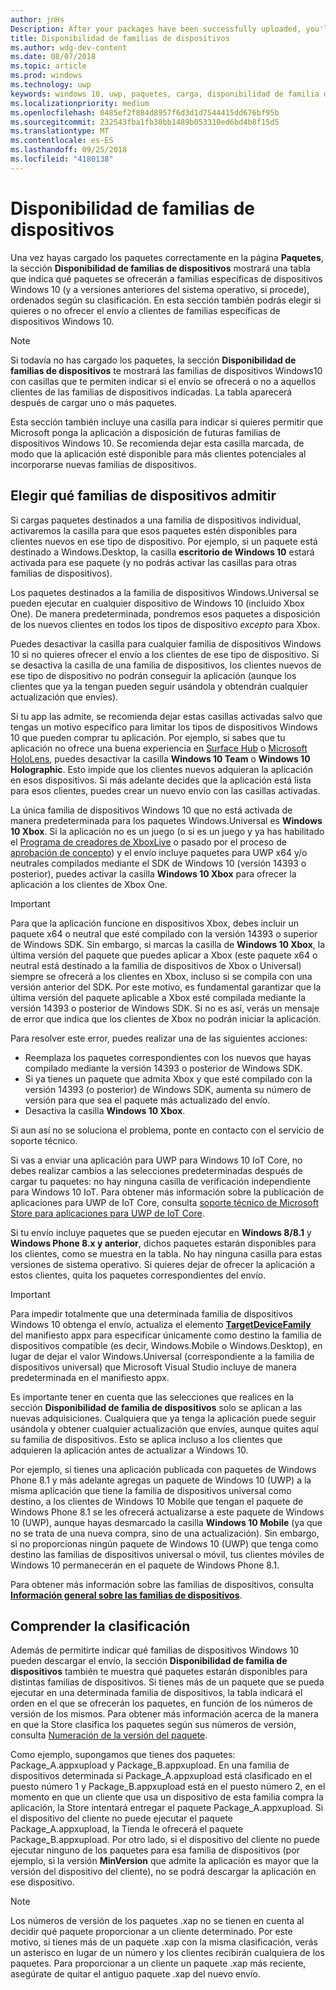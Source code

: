```yaml
---
author: jnHs
Description: After your packages have been successfully uploaded, you'll see a table that indicates which packages will be offered to specific Windows 10 device families (and earlier OS versions, if applicable), in ranked order.
title: Disponibilidad de familias de dispositivos
ms.author: wdg-dev-content
ms.date: 08/07/2018
ms.topic: article
ms.prod: windows
ms.technology: uwp
keywords: windows 10, uwp, paquetes, carga, disponibilidad de familia de dispositivos
ms.localizationpriority: medium
ms.openlocfilehash: 0485ef2f884d8957f6d3d1d7544415dd676bf95b
ms.sourcegitcommit: 232543fba1fb30bb1489b053310ed6bd4b8f15d5
ms.translationtype: MT
ms.contentlocale: es-ES
ms.lasthandoff: 09/25/2018
ms.locfileid: "4180138"
---
```

# <a name="device-family-availability"></a>Disponibilidad de familias de dispositivos

Una vez hayas cargado los paquetes correctamente en la página **Paquetes**, la sección **Disponibilidad de familias de dispositivos** mostrará una tabla que indica qué paquetes se ofrecerán a familias específicas de dispositivos Windows 10 (y a versiones anteriores del sistema operativo, si procede), ordenados según su clasificación. En esta sección también podrás elegir si quieres o no ofrecer el envío a clientes de familias específicas de dispositivos Windows 10.

> [!NOTE]
> Si todavía no has cargado los paquetes, la sección **Disponibilidad de familias de dispositivos** te mostrará las familias de dispositivos Windows10 con casillas que te permiten indicar si el envío se ofrecerá o no a aquellos clientes de las familias de dispositivos indicadas. La tabla aparecerá después de cargar uno o más paquetes.

Esta sección también incluye una casilla para indicar si quieres permitir que Microsoft ponga la aplicación a disposición de futuras familias de dispositivos Windows 10. Se recomienda dejar esta casilla marcada, de modo que la aplicación esté disponible para más clientes potenciales al incorporarse nuevas familias de dispositivos.


## <a name="choosing-which-device-families-to-support"></a>Elegir qué familias de dispositivos admitir

Si cargas paquetes destinados a una familia de dispositivos individual, activaremos la casilla para que esos paquetes estén disponibles para clientes nuevos en ese tipo de dispositivo. Por ejemplo, si un paquete está destinado a Windows.Desktop, la casilla **escritorio de Windows 10** estará activada para ese paquete (y no podrás activar las casillas para otras familias de dispositivos).

Los paquetes destinados a la familia de dispositivos Windows.Universal se pueden ejecutar en cualquier dispositivo de Windows 10 (incluido Xbox One). De manera predeterminada, pondremos esos paquetes a disposición de los nuevos clientes en todos los tipos de dispositivo *excepto* para Xbox.

Puedes desactivar la casilla para cualquier familia de dispositivos Windows 10 si no quieres ofrecer el envío a los clientes de ese tipo de dispositivo. Si se desactiva la casilla de una familia de dispositivos, los clientes nuevos de ese tipo de dispositivo no podrán conseguir la aplicación (aunque los clientes que ya la tengan pueden seguir usándola y obtendrán cualquier actualización que envíes).

Si tu app las admite, se recomienda dejar estas casillas activadas salvo que tengas un motivo específico para limitar los tipos de dispositivos Windows 10 que pueden comprar tu aplicación. Por ejemplo, si sabes que tu aplicación no ofrece una buena experiencia en [Surface Hub](https://developer.microsoft.com/windows/surfacehub) o [Microsoft HoloLens](https://developer.microsoft.com/windows/mixed-reality), puedes desactivar la casilla **Windows 10 Team** o **Windows 10 Holographic**. Esto impide que los clientes nuevos adquieran la aplicación en esos dispositivos. Si más adelante decides que la aplicación está lista para esos clientes, puedes crear un nuevo envío con las casillas activadas.

<span id="xbox" />

La única familia de dispositivos Windows 10 que no está activada de manera predeterminada para los paquetes Windows.Universal es **Windows 10 Xbox**. Si la aplicación no es un juego (o si es un juego y ya has habilitado el [Programa de creadores de XboxLive](../xbox-live/get-started-with-creators/get-started-with-xbox-live-creators.md) o pasado por el proceso de [aprobación de concepto](../gaming/concept-approval.md)) y el envío incluye paquetes para UWP x64 y/o neutrales compilados mediante el SDK de Windows 10 (versión 14393 o posterior), puedes activar la casilla **Windows 10 Xbox** para ofrecer la aplicación a los clientes de Xbox One.

> [!IMPORTANT]
> Para que la aplicación funcione en dispositivos Xbox, debes incluir un paquete x64 o neutral que esté compilado con la versión 14393 o superior de Windows SDK. Sin embargo, si marcas la casilla de **Windows 10 Xbox**, la última versión del paquete que puedes aplicar a Xbox (este paquete x64 o neutral está destinado a la familia de dispositivos de Xbox o Universal) siempre se ofrecerá a los clientes en Xbox, incluso si se compila con una versión anterior del SDK. Por este motivo, es fundamental garantizar que la última versión del paquete aplicable a Xbox esté compilada mediante la versión 14393 o posterior de Windows SDK. Si no es así, verás un mensaje de error que indica que los clientes de Xbox no podrán iniciar la aplicación. 
> 
> Para resolver este error, puedes realizar una de las siguientes acciones:
> - Reemplaza los paquetes correspondientes con los nuevos que hayas compilado mediante la versión 14393 o posterior de Windows SDK.
> - Si ya tienes un paquete que admita Xbox y que esté compilado con la versión 14393 (o posterior) de Windows SDK, aumenta su número de versión para que sea el paquete más actualizado del envío.
> - Desactiva la casilla **Windows 10 Xbox**.
>   
> Si aun así no se soluciona el problema, ponte en contacto con el servicio de soporte técnico.

Si vas a enviar una aplicación para UWP para Windows 10 IoT Core, no debes realizar cambios a las selecciones predeterminadas después de cargar tu paquetes: no hay ninguna casilla de verificación independiente para Windows 10 IoT. Para obtener más información sobre la publicación de aplicaciones para UWP de IoT Core, consulta [soporte técnico de Microsoft Store para aplicaciones para UWP de IoT Core](https://docs.microsoft.com/windows/iot-core/commercialize-your-device/installingandservicing).

Si tu envío incluye paquetes que se pueden ejecutar en **Windows 8/8.1** y **Windows Phone 8.x y anterior**, dichos paquetes estarán disponibles para los clientes, como se muestra en la tabla. No hay ninguna casilla para estas versiones de sistema operativo. Si quieres dejar de ofrecer la aplicación a estos clientes, quita los paquetes correspondientes del envío.

> [!IMPORTANT]
> Para impedir totalmente que una determinada familia de dispositivos Windows 10 obtenga el envío, actualiza el elemento [**TargetDeviceFamily**](https://docs.microsoft.com/uwp/schemas/appxpackage/uapmanifestschema/element-targetdevicefamily) del manifiesto appx para especificar únicamente como destino la familia de dispositivos compatible (es decir, Windows.Mobile o Windows.Desktop), en lugar de dejar el valor Windows.Universal (correspondiente a la familia de dispositivos universal) que Microsoft Visual Studio incluye de manera predeterminada en el manifiesto appx.

Es importante tener en cuenta que las selecciones que realices en la sección **Disponibilidad de familia de dispositivos** solo se aplican a las nuevas adquisiciones. Cualquiera que ya tenga la aplicación puede seguir usándola y obtener cualquier actualización que envíes, aunque quites aquí su familia de dispositivos. Esto se aplica incluso a los clientes que adquieren la aplicación antes de actualizar a Windows 10.

Por ejemplo, si tienes una aplicación publicada con paquetes de Windows Phone 8.1 y más adelante agregas un paquete de Windows 10 (UWP) a la misma aplicación que tiene la familia de dispositivos universal como destino, a los clientes de Windows 10 Mobile que tengan el paquete de Windows Phone 8.1 se les ofrecerá actualizarse a este paquete de Windows 10 (UWP), aunque hayas desmarcado la casilla **Windows 10 Mobile** (ya que no se trata de una nueva compra, sino de una actualización). Sin embargo, si no proporcionas ningún paquete de Windows 10 (UWP) que tenga como destino las familias de dispositivos universal o móvil, tus clientes móviles de Windows 10 permanecerán en el paquete de Windows Phone 8.1.

Para obtener más información sobre las familias de dispositivos, consulta [**Información general sobre las familias de dispositivos**](https://docs.microsoft.com/uwp/extension-sdks/device-families-overview).

## <a name="understanding-ranking"></a>Comprender la clasificación

Además de permitirte indicar qué familias de dispositivos Windows 10 pueden descargar el envío, la sección **Disponibilidad de familia de dispositivos** también te muestra qué paquetes estarán disponibles para distintas familias de dispositivos. Si tienes más de un paquete que se pueda ejecutar en una determinada familia de dispositivos, la tabla indicará el orden en el que se ofrecerán los paquetes, en función de los números de versión de los mismos. Para obtener más información acerca de la manera en que la Store clasifica los paquetes según sus números de versión, consulta [Numeración de la versión del paquete](package-version-numbering.md). 

Como ejemplo, supongamos que tienes dos paquetes: Package_A.appxupload y Package_B.appxupload. En una familia de dispositivos determinada si Package_A.appxupload está clasificado en el puesto número 1 y Package_B.appxupload está en el puesto número 2, en el momento en que un cliente que usa un dispositivo de esta familia compra la aplicación, la Store intentará entregar el paquete Package_A.appxupload. Si el dispositivo del cliente no puede ejecutar el paquete Package_A.appxupload, la Tienda le ofrecerá el paquete Package_B.appxupload. Por otro lado, si el dispositivo del cliente no puede ejecutar ninguno de los paquetes para esa familia de dispositivos (por ejemplo, si la versión **MinVersion** que admite la aplicación es mayor que la versión del dispositivo del cliente), no se podrá descargar la aplicación en ese dispositivo.

> [!NOTE]
> Los números de versión de los paquetes .xap no se tienen en cuenta al decidir qué paquete proporcionar a un cliente determinado. Por este motivo, si tienes más de un paquete .xap con la misma clasificación, verás un asterisco en lugar de un número y los clientes recibirán cualquiera de los paquetes. Para proporcionar a un cliente un paquete .xap más reciente, asegúrate de quitar el antiguo paquete .xap del nuevo envío.

